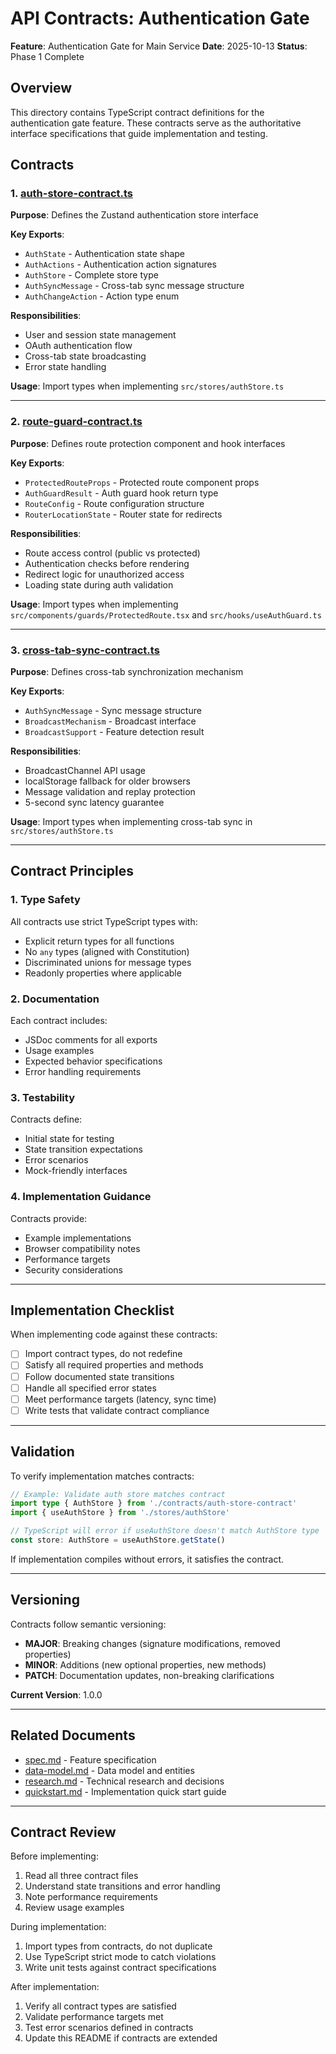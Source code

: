 # API Contracts: Authentication Gate

**Feature**: Authentication Gate for Main Service
**Date**: 2025-10-13
**Status**: Phase 1 Complete

## Overview

This directory contains TypeScript contract definitions for the authentication gate feature. These contracts serve as the authoritative interface specifications that guide implementation and testing.

## Contracts

### 1. [auth-store-contract.ts](./auth-store-contract.ts)

**Purpose**: Defines the Zustand authentication store interface

**Key Exports**:
- `AuthState` - Authentication state shape
- `AuthActions` - Authentication action signatures
- `AuthStore` - Complete store type
- `AuthSyncMessage` - Cross-tab sync message structure
- `AuthChangeAction` - Action type enum

**Responsibilities**:
- User and session state management
- OAuth authentication flow
- Cross-tab state broadcasting
- Error state handling

**Usage**: Import types when implementing `src/stores/authStore.ts`

---

### 2. [route-guard-contract.ts](./route-guard-contract.ts)

**Purpose**: Defines route protection component and hook interfaces

**Key Exports**:
- `ProtectedRouteProps` - Protected route component props
- `AuthGuardResult` - Auth guard hook return type
- `RouteConfig` - Route configuration structure
- `RouterLocationState` - Router state for redirects

**Responsibilities**:
- Route access control (public vs protected)
- Authentication checks before rendering
- Redirect logic for unauthorized access
- Loading state during auth validation

**Usage**: Import types when implementing `src/components/guards/ProtectedRoute.tsx` and `src/hooks/useAuthGuard.ts`

---

### 3. [cross-tab-sync-contract.ts](./cross-tab-sync-contract.ts)

**Purpose**: Defines cross-tab synchronization mechanism

**Key Exports**:
- `AuthSyncMessage` - Sync message structure
- `BroadcastMechanism` - Broadcast interface
- `BroadcastSupport` - Feature detection result

**Responsibilities**:
- BroadcastChannel API usage
- localStorage fallback for older browsers
- Message validation and replay protection
- 5-second sync latency guarantee

**Usage**: Import types when implementing cross-tab sync in `src/stores/authStore.ts`

---

## Contract Principles

### 1. Type Safety

All contracts use strict TypeScript types with:
- Explicit return types for all functions
- No `any` types (aligned with Constitution)
- Discriminated unions for message types
- Readonly properties where applicable

### 2. Documentation

Each contract includes:
- JSDoc comments for all exports
- Usage examples
- Expected behavior specifications
- Error handling requirements

### 3. Testability

Contracts define:
- Initial state for testing
- State transition expectations
- Error scenarios
- Mock-friendly interfaces

### 4. Implementation Guidance

Contracts provide:
- Example implementations
- Browser compatibility notes
- Performance targets
- Security considerations

---

## Implementation Checklist

When implementing code against these contracts:

- [ ] Import contract types, do not redefine
- [ ] Satisfy all required properties and methods
- [ ] Follow documented state transitions
- [ ] Handle all specified error states
- [ ] Meet performance targets (latency, sync time)
- [ ] Write tests that validate contract compliance

---

## Validation

To verify implementation matches contracts:

```typescript
// Example: Validate auth store matches contract
import type { AuthStore } from './contracts/auth-store-contract'
import { useAuthStore } from './stores/authStore'

// TypeScript will error if useAuthStore doesn't match AuthStore type
const store: AuthStore = useAuthStore.getState()
```

If implementation compiles without errors, it satisfies the contract.

---

## Versioning

Contracts follow semantic versioning:
- **MAJOR**: Breaking changes (signature modifications, removed properties)
- **MINOR**: Additions (new optional properties, new methods)
- **PATCH**: Documentation updates, non-breaking clarifications

**Current Version**: 1.0.0

---

## Related Documents

- [spec.md](../spec.md) - Feature specification
- [data-model.md](../data-model.md) - Data model and entities
- [research.md](../research.md) - Technical research and decisions
- [quickstart.md](../quickstart.md) - Implementation quick start guide

---

## Contract Review

Before implementing:
1. Read all three contract files
2. Understand state transitions and error handling
3. Note performance requirements
4. Review usage examples

During implementation:
1. Import types from contracts, do not duplicate
2. Use TypeScript strict mode to catch violations
3. Write unit tests against contract specifications

After implementation:
1. Verify all contract types are satisfied
2. Validate performance targets met
3. Test error scenarios defined in contracts
4. Update this README if contracts are extended
